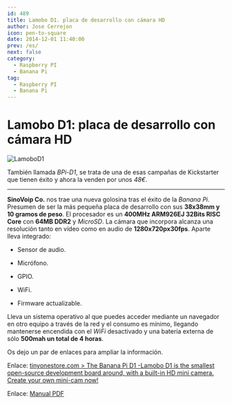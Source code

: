```yaml
---
id: 489
title: Lamobo D1. placa de desarrollo con cámara HD
author: Jose Cerrejon
icon: pen-to-square
date: 2014-12-01 11:40:00
prev: /es/
next: false
category:
  - Raspberry PI
  - Banana Pi
tag:
  - Raspberry PI
  - Banana Pi
---
```


# Lamobo D1: placa de desarrollo con cámara HD

![LamoboD1](/images/2014/11/LamoboD1.png)

También llamada *BPi-D1*, se trata de una de esas campañas de Kickstarter que tienen éxito y ahora la venden por unos *48€*.

- - -
**SinoVoip Co.** nos trae una nueva golosina tras el éxito de la *Banana Pi*. Presumen de ser la más pequeña placa de desarrollo con sus **38x38mm y 10 gramos de peso**. El procesador es un **400MHz ARM926EJ 32Bits RISC Core** con **64MB DDR2** y *MicroSD*. La cámara que incorpora alcanza una resolución tanto en vídeo como en audio de **1280x720px30fps**. Aparte lleva integrado:

* Sensor de audio.

* Micrófono.

* GPIO.

* WiFi.

* Firmware actualizable.

Lleva un sistema operativo al que puedes acceder mediante un navegador en otro equipo a través de la red y el consumo es mínimo, llegando mantenerse encendida con el *WiFi* desactivado y una batería externa de sólo **500mah un total de 4 horas**.

Os dejo un par de enlaces para ampliar la información.

Enlace: [tinyonestore.com > The Banana Pi D1 -Lamobo D1 is the smallest open-source development board around, with a built-in HD mini camera. Create your own mini-cam now!](http://tinyonestore.com/blogs/blog/18188839-the-banana-pi-d1-lamobo-d1-is-the-smallest-open-source-development-board-around-with-a-built-in-hd-mini-camera-create-your-own-mini-cam-now)

Enlace: [Manual PDF](http://tinyonetutorials.com/pdf/BPI-D1%20User%20Manual%20V2.0-EN-1.pdf)